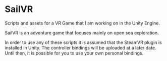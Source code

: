 # SailVR
Scripts and assets for a VR Game that I am working on in the Unity Engine.

SailVR is an adventure game that focuses mainly on open sea exploration.

In order to use any of these scripts it is assumed that the SteamVR plugin is installed in Unity. The controller bindings will be uploaded at a later date.
Until then, it is possible for you to use your own personal bindings.
